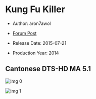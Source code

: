 # Kung Fu Killer

* Author: aron7awol

* [Forum Post](https://www.avsforum.com/threads/bass-eq-for-filtered-movies.2995212/post-57770906)

* Release Date: 2015-07-21
* Production Year: 2014

## Cantonese DTS-HD MA 5.1

![img 0](https://i.imgur.com/SWycZRL.jpg)

![img 1](https://i.imgur.com/xzbt7tG.jpg)

